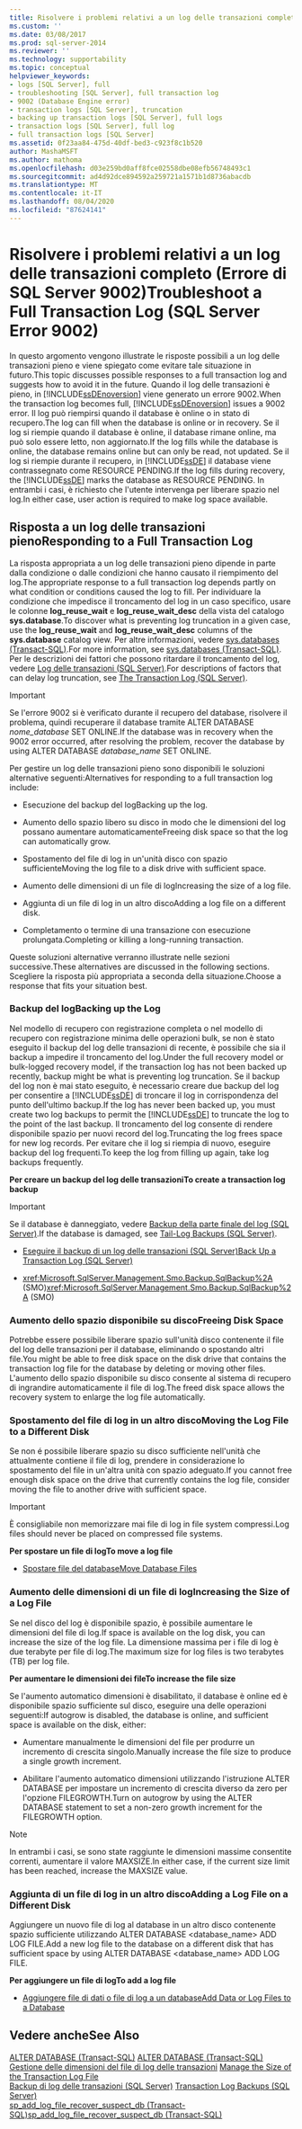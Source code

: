 ```yaml
---
title: Risolvere i problemi relativi a un log delle transazioni completo (Errore di SQL Server 9002) | Microsoft Docs
ms.custom: ''
ms.date: 03/08/2017
ms.prod: sql-server-2014
ms.reviewer: ''
ms.technology: supportability
ms.topic: conceptual
helpviewer_keywords:
- logs [SQL Server], full
- troubleshooting [SQL Server], full transaction log
- 9002 (Database Engine error)
- transaction logs [SQL Server], truncation
- backing up transaction logs [SQL Server], full logs
- transaction logs [SQL Server], full log
- full transaction logs [SQL Server]
ms.assetid: 0f23aa84-475d-40df-bed3-c923f8c1b520
author: MashaMSFT
ms.author: mathoma
ms.openlocfilehash: d03e259bd0aff8fce02558dbe08efb56748493c1
ms.sourcegitcommit: ad4d92dce894592a259721a1571b1d8736abacdb
ms.translationtype: MT
ms.contentlocale: it-IT
ms.lasthandoff: 08/04/2020
ms.locfileid: "87624141"
---
```

# <a name="troubleshoot-a-full-transaction-log-sql-server-error-9002"></a><span data-ttu-id="81b62-102">Risolvere i problemi relativi a un log delle transazioni completo (Errore di SQL Server 9002)</span><span class="sxs-lookup"><span data-stu-id="81b62-102">Troubleshoot a Full Transaction Log (SQL Server Error 9002)</span></span>
  <span data-ttu-id="81b62-103">In questo argomento vengono illustrate le risposte possibili a un log delle transazioni pieno e viene spiegato come evitare tale situazione in futuro.</span><span class="sxs-lookup"><span data-stu-id="81b62-103">This topic discusses possible responses to a full transaction log and suggests how to avoid it in the future.</span></span> <span data-ttu-id="81b62-104">Quando il log delle transazioni è pieno, in [!INCLUDE[ssDEnoversion](../../includes/ssdenoversion-md.md)] viene generato un errore 9002.</span><span class="sxs-lookup"><span data-stu-id="81b62-104">When the transaction log becomes full, [!INCLUDE[ssDEnoversion](../../includes/ssdenoversion-md.md)] issues a 9002 error.</span></span> <span data-ttu-id="81b62-105">Il log può riempirsi quando il database è online o in stato di recupero.</span><span class="sxs-lookup"><span data-stu-id="81b62-105">The log can fill when the database is online or in recovery.</span></span> <span data-ttu-id="81b62-106">Se il log si riempie quando il database è online, il database rimane online, ma può solo essere letto, non aggiornato.</span><span class="sxs-lookup"><span data-stu-id="81b62-106">If the log fills while the database is online, the database remains online but can only be read, not updated.</span></span> <span data-ttu-id="81b62-107">Se il log si riempie durante il recupero, in [!INCLUDE[ssDE](../../includes/ssde-md.md)] il database viene contrassegnato come RESOURCE PENDING.</span><span class="sxs-lookup"><span data-stu-id="81b62-107">If the log fills during recovery, the [!INCLUDE[ssDE](../../includes/ssde-md.md)] marks the database as RESOURCE PENDING.</span></span> <span data-ttu-id="81b62-108">In entrambi i casi, è richiesto che l'utente intervenga per liberare spazio nel log.</span><span class="sxs-lookup"><span data-stu-id="81b62-108">In either case, user action is required to make log space available.</span></span>  
  
## <a name="responding-to-a-full-transaction-log"></a><span data-ttu-id="81b62-109">Risposta a un log delle transazioni pieno</span><span class="sxs-lookup"><span data-stu-id="81b62-109">Responding to a Full Transaction Log</span></span>  
 <span data-ttu-id="81b62-110">La risposta appropriata a un log delle transazioni pieno dipende in parte dalla condizione o dalle condizioni che hanno causato il riempimento del log.</span><span class="sxs-lookup"><span data-stu-id="81b62-110">The appropriate response to a full transaction log depends partly on what condition or conditions caused the log to fill.</span></span> <span data-ttu-id="81b62-111">Per individuare la condizione che impedisce il troncamento del log in un caso specifico, usare le colonne **log_reuse_wait** e **log_reuse_wait_desc** della vista del catalogo **sys.database**.</span><span class="sxs-lookup"><span data-stu-id="81b62-111">To discover what is preventing log truncation in a given case, use the **log_reuse_wait** and **log_reuse_wait_desc** columns of the **sys.database** catalog view.</span></span> <span data-ttu-id="81b62-112">Per altre informazioni, vedere [sys.databases &#40;Transact-SQL&#41;](/sql/relational-databases/system-catalog-views/sys-databases-transact-sql).</span><span class="sxs-lookup"><span data-stu-id="81b62-112">For more information, see [sys.databases &#40;Transact-SQL&#41;](/sql/relational-databases/system-catalog-views/sys-databases-transact-sql).</span></span> <span data-ttu-id="81b62-113">Per le descrizioni dei fattori che possono ritardare il troncamento del log, vedere [Log delle transazioni &#40;SQL Server&#41;](the-transaction-log-sql-server.md).</span><span class="sxs-lookup"><span data-stu-id="81b62-113">For descriptions of factors that can delay log truncation, see [The Transaction Log &#40;SQL Server&#41;](the-transaction-log-sql-server.md).</span></span>  
  
> [!IMPORTANT]  
>  <span data-ttu-id="81b62-114">Se l'errore 9002 si è verificato durante il recupero del database, risolvere il problema, quindi recuperare il database tramite ALTER DATABASE *nome_database* SET ONLINE.</span><span class="sxs-lookup"><span data-stu-id="81b62-114">If the database was in recovery when the 9002 error occurred, after resolving the problem, recover the database by using ALTER DATABASE *database_name* SET ONLINE.</span></span>  
  
 <span data-ttu-id="81b62-115">Per gestire un log delle transazioni pieno sono disponibili le soluzioni alternative seguenti:</span><span class="sxs-lookup"><span data-stu-id="81b62-115">Alternatives for responding to a full transaction log include:</span></span>  
  
-   <span data-ttu-id="81b62-116">Esecuzione del backup del log</span><span class="sxs-lookup"><span data-stu-id="81b62-116">Backing up the log.</span></span>  
  
-   <span data-ttu-id="81b62-117">Aumento dello spazio libero su disco in modo che le dimensioni del log possano aumentare automaticamente</span><span class="sxs-lookup"><span data-stu-id="81b62-117">Freeing disk space so that the log can automatically grow.</span></span>  
  
-   <span data-ttu-id="81b62-118">Spostamento del file di log in un'unità disco con spazio sufficiente</span><span class="sxs-lookup"><span data-stu-id="81b62-118">Moving the log file to a disk drive with sufficient space.</span></span>  
  
-   <span data-ttu-id="81b62-119">Aumento delle dimensioni di un file di log</span><span class="sxs-lookup"><span data-stu-id="81b62-119">Increasing the size of a log file.</span></span>  
  
-   <span data-ttu-id="81b62-120">Aggiunta di un file di log in un altro disco</span><span class="sxs-lookup"><span data-stu-id="81b62-120">Adding a log file on a different disk.</span></span>  
  
-   <span data-ttu-id="81b62-121">Completamento o termine di una transazione con esecuzione prolungata.</span><span class="sxs-lookup"><span data-stu-id="81b62-121">Completing or killing a long-running transaction.</span></span>  
  
 <span data-ttu-id="81b62-122">Queste soluzioni alternative verranno illustrate nelle sezioni successive.</span><span class="sxs-lookup"><span data-stu-id="81b62-122">These alternatives are discussed in the following sections.</span></span> <span data-ttu-id="81b62-123">Scegliere la risposta più appropriata a seconda della situazione.</span><span class="sxs-lookup"><span data-stu-id="81b62-123">Choose a response that fits your situation best.</span></span>  
  
### <a name="backing-up-the-log"></a><span data-ttu-id="81b62-124">Backup del log</span><span class="sxs-lookup"><span data-stu-id="81b62-124">Backing up the Log</span></span>  
 <span data-ttu-id="81b62-125">Nel modello di recupero con registrazione completa o nel modello di recupero con registrazione minima delle operazioni bulk, se non è stato eseguito il backup del log delle transazioni di recente, è possibile che sia il backup a impedire il troncamento del log.</span><span class="sxs-lookup"><span data-stu-id="81b62-125">Under the full recovery model or bulk-logged recovery model, if the transaction log has not been backed up recently, backup might be what is preventing log truncation.</span></span> <span data-ttu-id="81b62-126">Se il backup del log non è mai stato eseguito, è necessario creare due backup del log per consentire a [!INCLUDE[ssDE](../../includes/ssde-md.md)] di troncare il log in corrispondenza del punto dell'ultimo backup.</span><span class="sxs-lookup"><span data-stu-id="81b62-126">If the log has never been backed up, you must create two log backups to permit the [!INCLUDE[ssDE](../../includes/ssde-md.md)] to truncate the log to the point of the last backup.</span></span> <span data-ttu-id="81b62-127">Il troncamento del log consente di rendere disponibile spazio per nuovi record del log.</span><span class="sxs-lookup"><span data-stu-id="81b62-127">Truncating the log frees space for new log records.</span></span> <span data-ttu-id="81b62-128">Per evitare che il log si riempia di nuovo, eseguire backup del log frequenti.</span><span class="sxs-lookup"><span data-stu-id="81b62-128">To keep the log from filling up again, take log backups frequently.</span></span>  
  
 <span data-ttu-id="81b62-129">**Per creare un backup del log delle transazioni**</span><span class="sxs-lookup"><span data-stu-id="81b62-129">**To create a transaction log backup**</span></span>  
  
> [!IMPORTANT]  
>  <span data-ttu-id="81b62-130">Se il database è danneggiato, vedere [Backup della parte finale del log &#40;SQL Server&#41;](../backup-restore/tail-log-backups-sql-server.md).</span><span class="sxs-lookup"><span data-stu-id="81b62-130">If the database is damaged, see [Tail-Log Backups &#40;SQL Server&#41;](../backup-restore/tail-log-backups-sql-server.md).</span></span>  
  
-   [<span data-ttu-id="81b62-131">Eseguire il backup di un log delle transazioni &#40;SQL Server&#41;</span><span class="sxs-lookup"><span data-stu-id="81b62-131">Back Up a Transaction Log &#40;SQL Server&#41;</span></span>](../backup-restore/back-up-a-transaction-log-sql-server.md)  
  
-   <span data-ttu-id="81b62-132"><xref:Microsoft.SqlServer.Management.Smo.Backup.SqlBackup%2A> (SMO)</span><span class="sxs-lookup"><span data-stu-id="81b62-132"><xref:Microsoft.SqlServer.Management.Smo.Backup.SqlBackup%2A> (SMO)</span></span>  
  
### <a name="freeing-disk-space"></a><span data-ttu-id="81b62-133">Aumento dello spazio disponibile su disco</span><span class="sxs-lookup"><span data-stu-id="81b62-133">Freeing Disk Space</span></span>  
 <span data-ttu-id="81b62-134">Potrebbe essere possibile liberare spazio sull'unità disco contenente il file del log delle transazioni per il database, eliminando o spostando altri file.</span><span class="sxs-lookup"><span data-stu-id="81b62-134">You might be able to free disk space on the disk drive that contains the transaction log file for the database by deleting or moving other files.</span></span> <span data-ttu-id="81b62-135">L'aumento dello spazio disponibile su disco consente al sistema di recupero di ingrandire automaticamente il file di log.</span><span class="sxs-lookup"><span data-stu-id="81b62-135">The freed disk space allows the recovery system to enlarge the log file automatically.</span></span>  
  
### <a name="moving-the-log-file-to-a-different-disk"></a><span data-ttu-id="81b62-136">Spostamento del file di log in un altro disco</span><span class="sxs-lookup"><span data-stu-id="81b62-136">Moving the Log File to a Different Disk</span></span>  
 <span data-ttu-id="81b62-137">Se non é possibile liberare spazio su disco sufficiente nell'unità che attualmente contiene il file di log, prendere in considerazione lo spostamento del file in un'altra unità con spazio adeguato.</span><span class="sxs-lookup"><span data-stu-id="81b62-137">If you cannot free enough disk space on the drive that currently contains the log file, consider moving the file to another drive with sufficient space.</span></span>  
  
> [!IMPORTANT]  
>  <span data-ttu-id="81b62-138">È consigliabile non memorizzare mai file di log in file system compressi.</span><span class="sxs-lookup"><span data-stu-id="81b62-138">Log files should never be placed on compressed file systems.</span></span>  
  
 <span data-ttu-id="81b62-139">**Per spostare un file di log**</span><span class="sxs-lookup"><span data-stu-id="81b62-139">**To move a log file**</span></span>  
  
-   [<span data-ttu-id="81b62-140">Spostare file del database</span><span class="sxs-lookup"><span data-stu-id="81b62-140">Move Database Files</span></span>](../databases/move-database-files.md)  
  
### <a name="increasing-the-size-of-a-log-file"></a><span data-ttu-id="81b62-141">Aumento delle dimensioni di un file di log</span><span class="sxs-lookup"><span data-stu-id="81b62-141">Increasing the Size of a Log File</span></span>  
 <span data-ttu-id="81b62-142">Se nel disco del log è disponibile spazio, è possibile aumentare le dimensioni del file di log.</span><span class="sxs-lookup"><span data-stu-id="81b62-142">If space is available on the log disk, you can increase the size of the log file.</span></span> <span data-ttu-id="81b62-143">La dimensione massima per i file di log è due terabyte per file di log.</span><span class="sxs-lookup"><span data-stu-id="81b62-143">The maximum size for log files is two terabytes (TB) per log file.</span></span>  
  
 <span data-ttu-id="81b62-144">**Per aumentare le dimensioni dei file**</span><span class="sxs-lookup"><span data-stu-id="81b62-144">**To increase the file size**</span></span>  
  
 <span data-ttu-id="81b62-145">Se l'aumento automatico dimensioni è disabilitato, il database è online ed è disponibile spazio sufficiente sul disco, eseguire una delle operazioni seguenti:</span><span class="sxs-lookup"><span data-stu-id="81b62-145">If autogrow is disabled, the database is online, and sufficient space is available on the disk, either:</span></span>  
  
-   <span data-ttu-id="81b62-146">Aumentare manualmente le dimensioni del file per produrre un incremento di crescita singolo.</span><span class="sxs-lookup"><span data-stu-id="81b62-146">Manually increase the file size to produce a single growth increment.</span></span>  
  
-   <span data-ttu-id="81b62-147">Abilitare l'aumento automatico dimensioni utilizzando l'istruzione ALTER DATABASE per impostare un incremento di crescita diverso da zero per l'opzione FILEGROWTH.</span><span class="sxs-lookup"><span data-stu-id="81b62-147">Turn on autogrow by using the ALTER DATABASE statement to set a non-zero growth increment for the FILEGROWTH option.</span></span>  
  
> [!NOTE]  
>  <span data-ttu-id="81b62-148">In entrambi i casi, se sono state raggiunte le dimensioni massime consentite correnti, aumentare il valore MAXSIZE.</span><span class="sxs-lookup"><span data-stu-id="81b62-148">In either case, if the current size limit has been reached, increase the MAXSIZE value.</span></span>  
  
### <a name="adding-a-log-file-on-a-different-disk"></a><span data-ttu-id="81b62-149">Aggiunta di un file di log in un altro disco</span><span class="sxs-lookup"><span data-stu-id="81b62-149">Adding a Log File on a Different Disk</span></span>  
 <span data-ttu-id="81b62-150">Aggiungere un nuovo file di log al database in un altro disco contenente spazio sufficiente utilizzando ALTER DATABASE <database_name> ADD LOG FILE.</span><span class="sxs-lookup"><span data-stu-id="81b62-150">Add a new log file to the database on a different disk that has sufficient space by using ALTER DATABASE <database_name> ADD LOG FILE.</span></span>  
  
 <span data-ttu-id="81b62-151">**Per aggiungere un file di log**</span><span class="sxs-lookup"><span data-stu-id="81b62-151">**To add a log file**</span></span>  
  
-   [<span data-ttu-id="81b62-152">Aggiungere file di dati o file di log a un database</span><span class="sxs-lookup"><span data-stu-id="81b62-152">Add Data or Log Files to a Database</span></span>](../databases/add-data-or-log-files-to-a-database.md)  
  
## <a name="see-also"></a><span data-ttu-id="81b62-153">Vedere anche</span><span class="sxs-lookup"><span data-stu-id="81b62-153">See Also</span></span>  
 <span data-ttu-id="81b62-154">[ALTER DATABASE &#40;Transact-SQL&#41;](/sql/t-sql/statements/alter-database-transact-sql) </span><span class="sxs-lookup"><span data-stu-id="81b62-154">[ALTER DATABASE &#40;Transact-SQL&#41;](/sql/t-sql/statements/alter-database-transact-sql) </span></span>  
 <span data-ttu-id="81b62-155">[Gestione delle dimensioni del file di log delle transazioni](manage-the-size-of-the-transaction-log-file.md) </span><span class="sxs-lookup"><span data-stu-id="81b62-155">[Manage the Size of the Transaction Log File](manage-the-size-of-the-transaction-log-file.md) </span></span>  
 <span data-ttu-id="81b62-156">[Backup di log delle transazioni &#40;SQL Server&#41;](../backup-restore/transaction-log-backups-sql-server.md) </span><span class="sxs-lookup"><span data-stu-id="81b62-156">[Transaction Log Backups &#40;SQL Server&#41;](../backup-restore/transaction-log-backups-sql-server.md) </span></span>  
 [<span data-ttu-id="81b62-157">sp_add_log_file_recover_suspect_db &#40;Transact-SQL&#41;</span><span class="sxs-lookup"><span data-stu-id="81b62-157">sp_add_log_file_recover_suspect_db &#40;Transact-SQL&#41;</span></span>](/sql/relational-databases/system-stored-procedures/sp-add-log-file-recover-suspect-db-transact-sql)  
  
  
